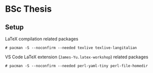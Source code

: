 # BSc Thesis

## Setup

LaTeX compilation related packages

```
# pacman -S --noconfirm --needed texlive texlive-langitalian
```

VS Code LaTeX extension (`James-Yu.latex-workshop`) related packages

```
# pacman -S --noconfirm --needed perl-yaml-tiny perl-file-homedir
```
